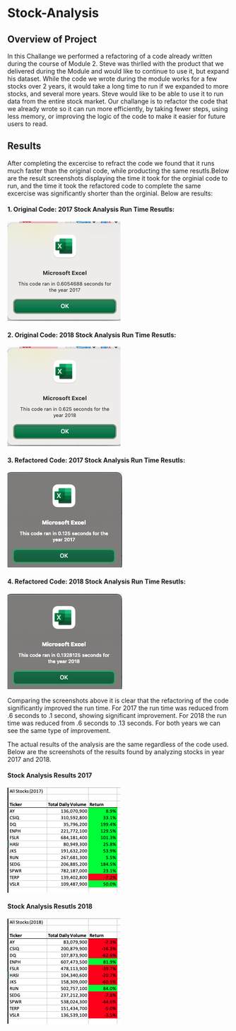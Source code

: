 # Stock-Analysis
## **Overview of Project**
In this Challange we performed a refactoring of a code already written during the course of Module 2. Steve was thirlled with the product that we delivered during the Module and would like to continue to use it, but expand his dataset. While the code we wrote during the module works for a few stocks over 2 years, it would take a long time to run if we expanded to more stocks, and several more years. Steve would like to be able to use it to run data from the entire stock market. Our challange is to refactor the code that we already wrote so it can run more efficiently, by taking fewer steps, using less memory, or improving the logic of the code to make it easier for future users to read. 
## **Results** 
After completing the excercise to refract the code we found that it runs much faster than the original code, while producting the same resutls.Below are the result screenshots displaying the time it took for the orginial code to run, and the time it took the refactored code to complete the same excercise was significantly shorter than the orginial. Below are results:
#### 1. Original Code: 2017 Stock Analysis Run Time Resutls:

![This is an image](https://github.com/AleksKostrycka/Stock-Analysis/blob/main/%20Originial%20Code%20-%202017%20Stock%20Analysis%20Run%20Time.png?raw=true)

#### 2. Original Code: 2018 Stock Analysis Run Time Resutls:

![This is an image](https://github.com/AleksKostrycka/Stock-Analysis/blob/main/Originial%20Code%20-%202018%20Stock%20Analysis%20Run%20Time.png?raw=true)

#### 3. Refactored Code: 2017 Stock Analysis Run Time Resutls:

![This is an image](https://github.com/AleksKostrycka/Stock-Analysis/blob/main/Refactored%20Code%202017%20Stock%20Analysis%20Run%20Time.png?raw=true)

#### 4. Refactored Code: 2018 Stock Analysis Run Time Resutls:

![This is an image](https://github.com/AleksKostrycka/Stock-Analysis/blob/main/Refactored%20Code%202018%20Stock%20Analysis%20Run%20.png?raw=true)

Comparing the screenshots above it is clear that the refactoring of the code significantly improved the run time. For 2017 the run time was reduced from .6 seconds to .1 second, showing significant improvement. For 2018 the run time was reduced from .6 seconds to .13 seconds. For both years we can see the same type of improvement. 

The actual results of the analysis are the same regardless of the code used. Below are the screenshots of the results found by analyzing stocks in year 2017 and 2018. 

#### Stock Analysis Results 2017

![This is an image](https://github.com/AleksKostrycka/Stock-Analysis/blob/main/2017%20Final%20Table%20VBA%20Challange.png?raw=true)

#### Stock Analysis Resutls 2018

![This is an image](https://github.com/AleksKostrycka/Stock-Analysis/blob/main/2018%20Final%20Table%20VBA%20Challange.png?raw=true)

